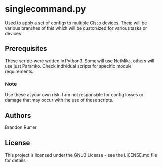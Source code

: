 # singlecommand.py
Used to apply a set of configs to multiple Cisco devices. There will be various branches of this which will be 
customized for various tasks or devices

## Prerequisites

These scripts were written in Python3. Some will use NetMiko, others will use just Paramko. Check individual scripts 
for specific module requirements. 

### Note

Use these at your own risk. I am not responsible for config losses or damage that may occur with the use of 
these scripts.

## Authors

Brandon Rumer

## License

This project is licensed under the GNU3 License - see the LICENSE.md file for details
